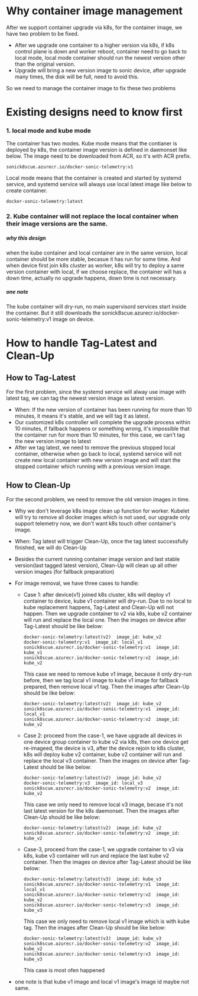 # Why container image management

After we support container upgrade via k8s, for the container image, we have two problem to be fixed.
- After we upgrade one container to a higher version via k8s, if k8s control plane is down and worker reboot, container need to go back to local mode, local mode container should run the newest version other than the original version.
- Upgrade will bring a new version image to sonic device, after upgrade many times, the disk will be full, need to avoid this.

So we need to manage the container image to fix these two problems

# Existing designs need to know first
### 1. local mode and kube mode
The container has two modes. Kube mode means that the contianer is deployed by k8s, the container image version is defined in daemonset like below. The image need to be downloaded from ACR, so it's with ACR prefix.
```
sonick8scue.azurecr.io/docker-sonic-telemetry:v1
```
 Local mode means that the container is created and started by systemd service, and systemd service will always use local latest image like below to create container.
 ```
 docker-sonic-telemetry:latest
 ```

### 2. Kube container will not replace the local container when their image versions are the same.
##### why this design
when the kube container and local container are in the same version, local container should be more stable, becasue it has run for some time. And when device first join k8s cluster as worker, k8s will try to deploy a same version container with local, if we choose replace, the container will has a down time, actually no upgrade happens, down time is not necessary.
##### one note
The kube container will dry-run, no main supervisord services start inside the container. But it still downloads the sonick8scue.azurecr.io/docker-sonic-telemetry:v1 image on device.
# How to handle Tag-Latest and Clean-Up
## How to Tag-Latest
For the first problem, since the systemd service will alway use image with latest tag, we can tag the newest version image as latest version. 
- When: If the new version of container has been running for more than 10 minutes, it means it's stable, and we will tag it as latest.
- Our customized k8s controller will complete the upgrade process within 10 minutes, if fallback happens or something wrong, it's impossible that the container run for more than 10 minutes, for this case, we can't tag the new version image to latest
- After we tag latest, we need to remove the previous stopped local container, otherwise when go back to local, systemd service will not create new local container with new version image and will start the stopped container which running with a previous version image.
## How to Clean-Up
For the second problem, we need to remove the old version images in time.
- Why we don't leverage k8s image clean up function for worker. Kubelet will try to remove all docker images which is not used, our upgrade only support telemetry now, we don't want k8s touch other container's image.
- When: Tag latest will trigger Clean-Up, once the tag latest successfully finished, we will do Clean-Up
- Besides the current running container image version and last stable version(last tagged latest version), Clean-Up will clean up all other version images (for fallback preparation)
- For image removal, we have three cases to handle:
    - Case 1: after device(v1) joined k8s cluster, k8s will deploy v1 container to device, kube v1 container  will dry-run. Due to no local to kube replacement happens, Tag-Latest and Clean-Up will not happen. Then we upgrade container to v2 via k8s, kube v2 container will run and replace the local one. Then the images on device after Tag-Latest should be like below:
        ```
        docker-sonic-telemetry:latest(v2)  image_id: kube_v2
        docker-sonic-telemetry:v1  image_id: local_v1
        sonick8scue.azurecr.io/docker-sonic-telemetry:v1  image_id: kube_v1
        sonick8scue.azurecr.io/docker-sonic-telemetry:v2  image_id: kube_v2
        ```
        This case we need to remove kube v1 image, because it only dry-run before, then we tag local v1 image to kube v1 image for fallback prepared, then remove local v1 tag. Then the images after Clean-Up should be like below:
        ```
        docker-sonic-telemetry:latest(v2)  image_id: kube_v2
        sonick8scue.azurecr.io/docker-sonic-telemetry:v1  image_id: local_v1
        sonick8scue.azurecr.io/docker-sonic-telemetry:v2  image_id: kube_v2
        ```
    - Case 2: proceed from the case-1, we have upgrade all devices in one device group container to kube v2 via k8s, then one device get re-imageed, the device is v3, after the device rejoin to k8s cluster, k8s will deploy kube v2 container, kube v2 container will run and replace the local v3 container. Then the images on device after Tag-Latest should be like below:
        ```
        docker-sonic-telemetry:latest(v2)  image_id: kube_v2
        docker-sonic-telemetry:v3  image_id: local_v3
        sonick8scue.azurecr.io/docker-sonic-telemetry:v2  image_id: kube_v2
        ```
        This case we only need to remove local v3 image, becase it's not last latest version for the k8s daemonset. Then the images after Clean-Up should be like below:
        ```
        docker-sonic-telemetry:latest(v2)  image_id: kube_v2
        sonick8scue.azurecr.io/docker-sonic-telemetry:v2  image_id: kube_v2
        ```
        
    - Case-3, proceed from the case-1, we upgrade container to v3 via k8s, kube v3 container will run and replace the last kube v2 container. Then the images on device after Tag-Latest should be like below:
        ```
        docker-sonic-telemetry:latest(v3)  image_id: kube_v3
        sonick8scue.azurecr.io/docker-sonic-telemetry:v1  image_id: local_v1
        sonick8scue.azurecr.io/docker-sonic-telemetry:v2  image_id: kube_v2
        sonick8scue.azurecr.io/docker-sonic-telemetry:v3  image_id: kube_v3
        ```
        This case we only need to remove local v1 image which is with kube tag. Then the images after Clean-Up should be like below:
        ```
        docker-sonic-telemetry:latest(v3)  image_id: kube_v3
        sonick8scue.azurecr.io/docker-sonic-telemetry:v2  image_id: kube_v2
        sonick8scue.azurecr.io/docker-sonic-telemetry:v3  image_id: kube_v3
        ```
        This case is most ofen happened

- one note is that kube v1 image and local v1 image's image id maybe not same.

